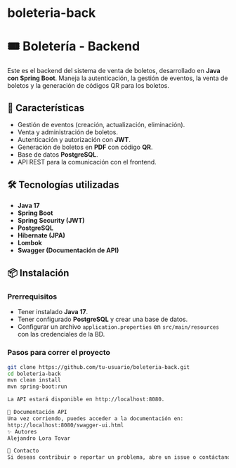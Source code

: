 # boleteria-back

# 🎟️ Boletería - Backend

Este es el backend del sistema de venta de boletos, desarrollado en **Java con Spring Boot**. Maneja la autenticación, la gestión de eventos, la venta de boletos y la generación de códigos QR para los boletos.

## 🚀 Características

- Gestión de eventos (creación, actualización, eliminación).
- Venta y administración de boletos.
- Autenticación y autorización con **JWT**.
- Generación de boletos en **PDF** con código **QR**.
- Base de datos **PostgreSQL**.
- API REST para la comunicación con el frontend.

## 🛠️ Tecnologías utilizadas

- **Java 17**
- **Spring Boot**
- **Spring Security (JWT)**
- **PostgreSQL**
- **Hibernate (JPA)**
- **Lombok**
- **Swagger (Documentación de API)**

## 📦 Instalación

### Prerrequisitos
- Tener instalado **Java 17**.
- Tener configurado **PostgreSQL** y crear una base de datos.
- Configurar un archivo `application.properties` en `src/main/resources` con las credenciales de la BD.

### Pasos para correr el proyecto

```sh
git clone https://github.com/tu-usuario/boleteria-back.git
cd boleteria-back
mvn clean install
mvn spring-boot:run

La API estará disponible en http://localhost:8080.

📄 Documentación API
Una vez corriendo, puedes acceder a la documentación en:
http://localhost:8080/swagger-ui.html
✨ Autores
Alejandro Lora Tovar

📩 Contacto
Si deseas contribuir o reportar un problema, abre un issue o contáctanos en alejandroloratovar@outlook.com



